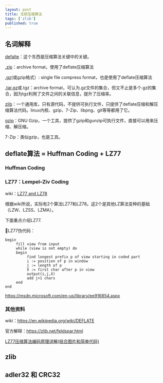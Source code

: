 ```yaml
---
layout: post
title: 无损压缩算法
tags: ['zlib']
published: true
---
```


<!--more-->


## 名词解释

[defalte](https://en.wikipedia.org/wiki/DEFLATE)：这个东西是压缩算法关键中的关键。

[.zip]( https://en.wikipedia.org/wiki/Zip_(file_format) )：archive format，使用了deflate压缩算法

[.gz](https://en.wikipedia.org/wiki/Gzip)(或gzip格式）: single file compress format，也是使用了deflate压缩算法

[.tar.gz]( https://en.wikipedia.org/wiki/Tar_(computing) )或.tgz：archive format，可认为.gz文件的集合，但又不止是多个.gz的集合，因为tgz利用了文件之间的关联信息，提升了压缩率。

[zlib](https://zlib.net/)：一个通用库，只有源代码，不提供可执行文件，只提供了deflate压缩和解压缩算法代码。linux内核、gzip、7-Zip、libpng、git等等都用了它。

[gzip](https://www.gnu.org/software/gzip/manual/gzip.html)：GNU Gzip，一个工具，提供了gzip和gunzip可执行文件，直接可以用来压缩、解压缩。

7-Zip：类似gzip，也是工具。


## deflate算法 = Huffman Coding + LZ77


### Huffman Coding

### LZ77：Lempel–Ziv Coding

wiki：[LZ77 and LZ78](https://en.wikipedia.org/wiki/LZ77_and_LZ78#LZ77)

根据wiki所说，实际有2个算法LZ77和LZ78。这2个是其他LZ算法变种的基础（LZW、LZSS、LZMA）。


下面重点介绍LZ77.

LZ77伪代码：

```
begin
     fill view from input
     while (view is not empty) do 
     begin
          find longest prefix p of view starting in coded part
          i := position of p in window
          j := length of p
          X := first char after p in view
          output(i,j,X)
          add j+1 chars
     end
end
```

https://msdn.microsoft.com/en-us/library/ee916854.aspx


### 其他资料

wiki：https://en.wikipedia.org/wiki/DEFLATE

官方解释：https://zlib.net/feldspar.html

[LZ77压缩算法编码原理详解(结合图片和简单代码)](https://www.cnblogs.com/junyuhuang/p/4138376.html )


## zlib

## adler32 和 CRC32
